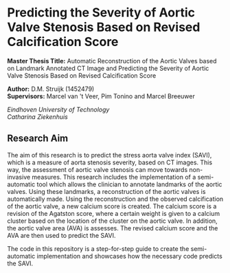 # Predicting the Severity of Aortic Valve Stenosis Based on Revised Calcification Score

**Master Thesis Title:** Automatic Reconstruction of the Aortic Valves based on Landmark Annotated CT Image and Predicting the Severity of Aortic Valve Stenosis Based on Revised Calcification Score  
  
**Author:** D.M. Struijk (1452479)  
**Supervisors:**  Marcel van 't Veer, Pim Tonino and Marcel Breeuwer

*Eindhoven University of Technology  
Catharina Ziekenhuis*  

## Research Aim
The aim of this research is to predict the stress aorta valve index (SAVI), which is a measure of aorta stenosis severity, based on CT images. This way, the assessment of aortic valve stenosis can move towards non-invasive measures. This research includes the implementation of a semi-automatic tool which allows the clinician to annotate landmarks of the aortic valves. Using these landmarks, a reconstruction of the aortic valves is automatically made. Using the reconstruction and the observed calcification of the aortic valve, a new calcium score is created. The calcium score is a revision of the Agatston score, where a certain weight is given to a calcium cluster based on the location of the cluster on the aortic valve. In addition, the aortic valve area (AVA) is assesses. The revised calcium score and the AVA are then used to predict the SAVI. 

The code in this repository is a step-for-step guide to create the semi-automatic implementation and showcases how the necessary code predicts the SAVI. 


## 
